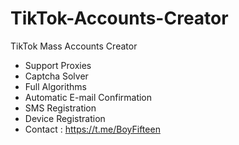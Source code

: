 # TikTok-Accounts-Creator
TikTok Mass Accounts Creator
- Support Proxies
- Captcha Solver
- Full Algorithms 
- Automatic E-mail Confirmation 
- SMS Registration  
- Device Registration
- Contact : https://t.me/BoyFifteen
